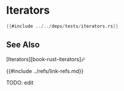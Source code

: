 # Iterators

```rust
{{#include ../../deps/tests/iterators.rs}}
```

## See Also

[Iterators][book-rust-iterators]⮳

{{#include ../refs/link-refs.md}}

<div class="hidden">
TODO: edit
</div>
